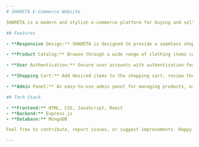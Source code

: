 ```yaml
---
# SHARETA E-Commerce Website

SHARETA is a modern and stylish e-commerce platform for buying and selling clothing items. This project is built using a stack of web technologies including HTML, CSS, JavaScript, React, Express, and MongoDB.

## Features

- **Responsive Design:** SHARETA is designed to provide a seamless shopping experience across various devices, ensuring a user-friendly interface on both desktop and mobile.

- **Product Catalog:** Browse through a wide range of clothing items conveniently categorized for easy navigation. Each product page provides detailed information and high-quality images.

- **User Authentication:** Secure user accounts with authentication features, allowing customers to sign up, log in, and manage their profiles.

- **Shopping Cart:** Add desired items to the shopping cart, review them, and proceed to checkout. The shopping cart is dynamically updated, providing a smooth and interactive experience.

- **Admin Panel:** An easy-to-use admin panel for managing products, orders, and user accounts. Add, update, or remove products effortlessly.

## Tech Stack

- **Frontend:** HTML, CSS, JavaScript, React
- **Backend:** Express.js
- **Database:** MongoDB

Feel free to contribute, report issues, or suggest improvements. Happy shopping with SHARETA!

---
```

